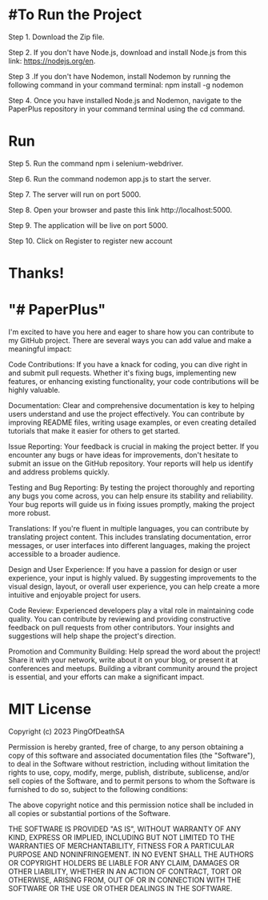 #To Run the Project
=====================================

Step 1. Download the Zip file.

Step 2. If you don't have Node.js, download and install Node.js from this link: https://nodejs.org/en.

Step 3 .If you don't have Nodemon, install Nodemon by running the following command in your command terminal:
npm install -g nodemon

Step 4. Once you have installed Node.js and Nodemon, navigate to the PaperPlus repository in your command terminal using the cd command.

Run
=====================================

Step 5. Run the command npm i selenium-webdriver.

Step 6. Run the command nodemon app.js to start the server.

Step 7. The server will run on port 5000.

Step 8. Open your browser and paste this link http://localhost:5000.

Step 9. The application will be live on port 5000.

Step 10. Click on Register to register new account

Thanks!
=====================================

"# PaperPlus" 
=====================================

I'm excited to have you here and eager to share how you can contribute to my GitHub project. There are several ways you can add value and make a meaningful impact:

Code Contributions: If you have a knack for coding, you can dive right in and submit pull requests. Whether it's fixing bugs, implementing new features, or enhancing existing functionality, your code contributions will be highly valuable.

Documentation: Clear and comprehensive documentation is key to helping users understand and use the project effectively. You can contribute by improving README files, writing usage examples, or even creating detailed tutorials that make it easier for others to get started.

Issue Reporting: Your feedback is crucial in making the project better. If you encounter any bugs or have ideas for improvements, don't hesitate to submit an issue on the GitHub repository. Your reports will help us identify and address problems quickly.

Testing and Bug Reporting: By testing the project thoroughly and reporting any bugs you come across, you can help ensure its stability and reliability. Your bug reports will guide us in fixing issues promptly, making the project more robust.

Translations: If you're fluent in multiple languages, you can contribute by translating project content. This includes translating documentation, error messages, or user interfaces into different languages, making the project accessible to a broader audience.

Design and User Experience: If you have a passion for design or user experience, your input is highly valued. By suggesting improvements to the visual design, layout, or overall user experience, you can help create a more intuitive and enjoyable project for users.

Code Review: Experienced developers play a vital role in maintaining code quality. You can contribute by reviewing and providing constructive feedback on pull requests from other contributors. Your insights and suggestions will help shape the project's direction.

Promotion and Community Building: Help spread the word about the project! Share it with your network, write about it on your blog, or present it at conferences and meetups. Building a vibrant community around the project is essential, and your efforts can make a significant impact.

MIT License
=====================================
Copyright (c) 2023 PingOfDeathSA

Permission is hereby granted, free of charge, to any person obtaining a copy
of this software and associated documentation files (the "Software"), to deal
in the Software without restriction, including without limitation the rights
to use, copy, modify, merge, publish, distribute, sublicense, and/or sell
copies of the Software, and to permit persons to whom the Software is
furnished to do so, subject to the following conditions:

The above copyright notice and this permission notice shall be included in all
copies or substantial portions of the Software.

THE SOFTWARE IS PROVIDED "AS IS", WITHOUT WARRANTY OF ANY KIND, EXPRESS OR
IMPLIED, INCLUDING BUT NOT LIMITED TO THE WARRANTIES OF MERCHANTABILITY,
FITNESS FOR A PARTICULAR PURPOSE AND NONINFRINGEMENT. IN NO EVENT SHALL THE
AUTHORS OR COPYRIGHT HOLDERS BE LIABLE FOR ANY CLAIM, DAMAGES OR OTHER
LIABILITY, WHETHER IN AN ACTION OF CONTRACT, TORT OR OTHERWISE, ARISING FROM,
OUT OF OR IN CONNECTION WITH THE SOFTWARE OR THE USE OR OTHER DEALINGS IN THE
SOFTWARE.
